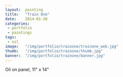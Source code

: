 ```yaml
---
layout:  painting
title:   "Train One"
date:    2014-01-20
categories:
 - portfolio
 - paintings
tags:
 - oil
image:   "/img/portfolio/trainone/trainone_web.jpg"
thumb:   "/img/portfolio/trainone/thumb.jpg"
banner:  "/img/portfolio/trainone/banner.jpg"
---
```


Oil on panel, 11" x 14"